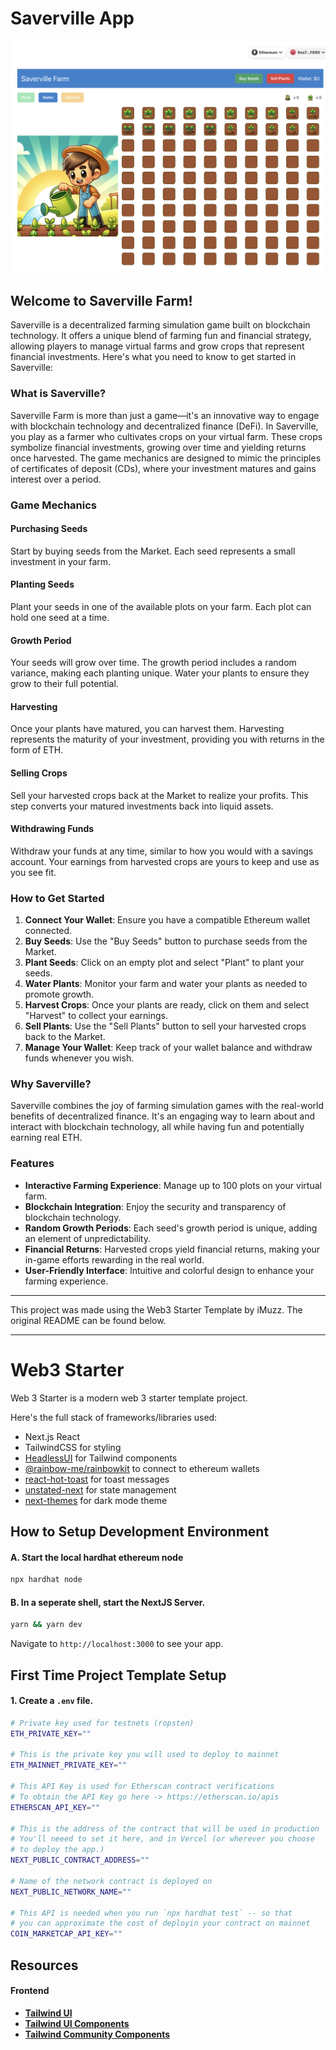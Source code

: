 # Saverville App
![Saverville UI](./public/saverville.png)

## Welcome to Saverville Farm!

Saverville is a decentralized farming simulation game built on blockchain technology. It offers a unique blend of farming fun and financial strategy, allowing players to manage virtual farms and grow crops that represent financial investments. Here's what you need to know to get started in Saverville:

### What is Saverville?

Saverville Farm is more than just a game—it's an innovative way to engage with blockchain technology and decentralized finance (DeFi). In Saverville, you play as a farmer who cultivates crops on your virtual farm. These crops symbolize financial investments, growing over time and yielding returns once harvested. The game mechanics are designed to mimic the principles of certificates of deposit (CDs), where your investment matures and gains interest over a period.

### Game Mechanics

#### Purchasing Seeds
Start by buying seeds from the Market. Each seed represents a small investment in your farm.

#### Planting Seeds
Plant your seeds in one of the available plots on your farm. Each plot can hold one seed at a time.

#### Growth Period
Your seeds will grow over time. The growth period includes a random variance, making each planting unique. Water your plants to ensure they grow to their full potential.

#### Harvesting
Once your plants have matured, you can harvest them. Harvesting represents the maturity of your investment, providing you with returns in the form of ETH.

#### Selling Crops
Sell your harvested crops back at the Market to realize your profits. This step converts your matured investments back into liquid assets.

#### Withdrawing Funds
Withdraw your funds at any time, similar to how you would with a savings account. Your earnings from harvested crops are yours to keep and use as you see fit.

### How to Get Started

1. **Connect Your Wallet**: Ensure you have a compatible Ethereum wallet connected.
2. **Buy Seeds**: Use the "Buy Seeds" button to purchase seeds from the Market.
3. **Plant Seeds**: Click on an empty plot and select "Plant" to plant your seeds.
4. **Water Plants**: Monitor your farm and water your plants as needed to promote growth.
5. **Harvest Crops**: Once your plants are ready, click on them and select "Harvest" to collect your earnings.
6. **Sell Plants**: Use the "Sell Plants" button to sell your harvested crops back to the Market.
7. **Manage Your Wallet**: Keep track of your wallet balance and withdraw funds whenever you wish.

### Why Saverville?

Saverville combines the joy of farming simulation games with the real-world benefits of decentralized finance. It's an engaging way to learn about and interact with blockchain technology, all while having fun and potentially earning real ETH.

### Features

- **Interactive Farming Experience**: Manage up to 100 plots on your virtual farm.
- **Blockchain Integration**: Enjoy the security and transparency of blockchain technology.
- **Random Growth Periods**: Each seed's growth period is unique, adding an element of unpredictability.
- **Financial Returns**: Harvested crops yield financial returns, making your in-game efforts rewarding in the real world.
- **User-Friendly Interface**: Intuitive and colorful design to enhance your farming experience.




---

This project was made using the Web3 Starter Template by iMuzz. The original README can be found below.

---

# Web3 Starter

Web 3 Starter is a modern web 3 starter template project.

Here's the full stack of frameworks/libraries used:

- Next.js React
- TailwindCSS for styling
- [HeadlessUI](https://headlessui.dev/) for Tailwind components
- [@rainbow-me/rainbowkit](https://github.com/rainbow-me/rainbowkit) to connect to ethereum wallets
- [react-hot-toast](https://react-hot-toast.com/) for toast messages
- [unstated-next](https://github.com/jamiebuilds/unstated-next) for state management
- [next-themes](https://www.npmjs.com/package/next-themes) for dark mode theme

## How to Setup Development Environment

#### A. Start the local hardhat ethereum node

```bash
npx hardhat node
```

#### B. In a seperate shell, start the NextJS Server.

```bash
yarn && yarn dev
```

Navigate to `http://localhost:3000` to see your app.

## First Time Project Template Setup

#### 1. Create a `.env` file.

```bash
# Private key used for testnets (ropsten)
ETH_PRIVATE_KEY=""

# This is the private key you will used to deploy to mainnet
ETH_MAINNET_PRIVATE_KEY=""

# This API Key is used for Etherscan contract verifications
# To obtain the API Key go here -> https://etherscan.io/apis
ETHERSCAN_API_KEY=""

# This is the address of the contract that will be used in production
# You'll neeed to set it here, and in Vercel (or wherever you choose
# to deploy the app.)
NEXT_PUBLIC_CONTRACT_ADDRESS=""

# Name of the network contract is deployed on
NEXT_PUBLIC_NETWORK_NAME=""

# This API is needed when you run `npx hardhat test` -- so that
# you can approximate the cost of deployin your contract on mainnet
COIN_MARKETCAP_API_KEY=""
```

## Resources

#### Frontend

- **[Tailwind UI](https://tailwindcss.com/docs)**
- **[Tailwind UI Components](https://tailwindui.com/)**
- **[Tailwind Community Components](https://tailwindcomponents.com/)**
